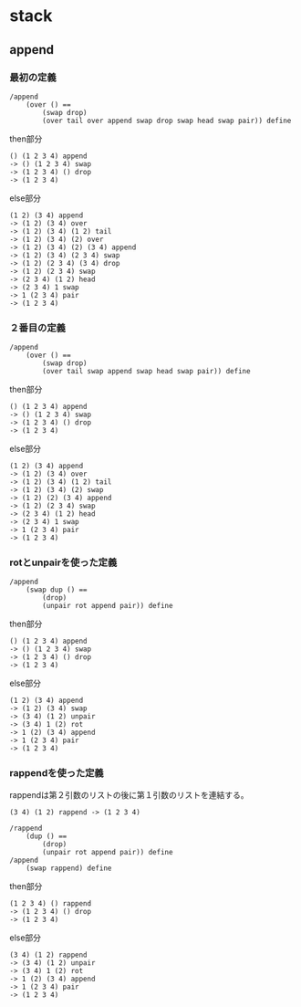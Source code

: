 # stack

## append

### 最初の定義

```
/append
    (over () ==
        (swap drop)
        (over tail over append swap drop swap head swap pair)) define
```

then部分

```
() (1 2 3 4) append
-> () (1 2 3 4) swap
-> (1 2 3 4) () drop
-> (1 2 3 4)
```

else部分

```
(1 2) (3 4) append
-> (1 2) (3 4) over
-> (1 2) (3 4) (1 2) tail
-> (1 2) (3 4) (2) over
-> (1 2) (3 4) (2) (3 4) append
-> (1 2) (3 4) (2 3 4) swap
-> (1 2) (2 3 4) (3 4) drop
-> (1 2) (2 3 4) swap
-> (2 3 4) (1 2) head
-> (2 3 4) 1 swap
-> 1 (2 3 4) pair
-> (1 2 3 4)
```

### ２番目の定義

```
/append
    (over () ==
        (swap drop)
        (over tail swap append swap head swap pair)) define
```

then部分

```
() (1 2 3 4) append
-> () (1 2 3 4) swap
-> (1 2 3 4) () drop
-> (1 2 3 4)
```

else部分

```
(1 2) (3 4) append
-> (1 2) (3 4) over
-> (1 2) (3 4) (1 2) tail
-> (1 2) (3 4) (2) swap
-> (1 2) (2) (3 4) append
-> (1 2) (2 3 4) swap
-> (2 3 4) (1 2) head
-> (2 3 4) 1 swap
-> 1 (2 3 4) pair
-> (1 2 3 4)
```

### rotとunpairを使った定義

```
/append
    (swap dup () ==
        (drop)
        (unpair rot append pair)) define
```

then部分

```
() (1 2 3 4) append
-> () (1 2 3 4) swap
-> (1 2 3 4) () drop
-> (1 2 3 4)
```

else部分

```
(1 2) (3 4) append
-> (1 2) (3 4) swap
-> (3 4) (1 2) unpair
-> (3 4) 1 (2) rot
-> 1 (2) (3 4) append
-> 1 (2 3 4) pair
-> (1 2 3 4)
```

### rappendを使った定義

rappendは第２引数のリストの後に第１引数のリストを連結する。

```
(3 4) (1 2) rappend -> (1 2 3 4)
```

```
/rappend
    (dup () ==
        (drop)
        (unpair rot append pair)) define
/append
    (swap rappend) define
```

then部分

```
(1 2 3 4) () rappend
-> (1 2 3 4) () drop
-> (1 2 3 4)
```

else部分

```
(3 4) (1 2) rappend
-> (3 4) (1 2) unpair
-> (3 4) 1 (2) rot
-> 1 (2) (3 4) append
-> 1 (2 3 4) pair
-> (1 2 3 4)
```